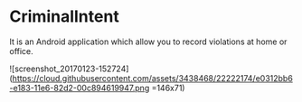 # CriminalIntent

It is an Android application which allow you to record violations at home or office.

![screenshot_20170123-152724](https://cloud.githubusercontent.com/assets/3438468/22222174/e0312bb6-e183-11e6-82d2-00c894619947.png =146x71)
